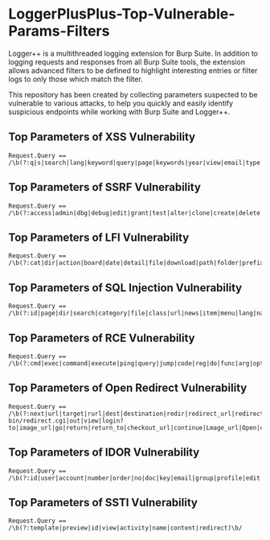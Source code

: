 # LoggerPlusPlus-Top-Vulnerable-Params-Filters
Logger++ is a multithreaded logging extension for Burp Suite. In addition to logging requests and responses from all Burp Suite tools, the extension allows advanced filters to be defined to highlight interesting entries or filter logs to only those which match the filter.

This repository has been created by collecting parameters suspected to be vulnerable to various attacks, to help you quickly and easily identify suspicious endpoints while working with Burp Suite and Logger++.

## Top Parameters of XSS Vulnerability
```
Request.Query == /\b(?:q|s|search|lang|keyword|query|page|keywords|year|view|email|type|name|p|month|image|list_type|url|terms|categoryid|key|begindate|enddate)\b/
```

## Top Parameters of SSRF Vulnerability
```
Request.Query == /\b(?:access|admin|dbg|debug|edit|grant|test|alter|clone|create|delete|disable|enable|exec|execute|load|make|modify|rename|reset|shell|toggle|adm|root|cfg|dest|redirect|uri|path|continue|url|window|next|data|reference|site|html|val|validate|domain|callback|return|page|feed|host|port|to|out|view|dir|show|navigation|open|file|document|folder|pg|php_path|style|doc|img|filename)\b/
```

## Top Parameters of LFI Vulnerability
```
Request.Query == /\b(?:cat|dir|action|board|date|detail|file|download|path|folder|prefix|include|page|inc|locate|show|doc|site|type|view|content|document|layout|mod|conf|root|pg|style|pdf|template|php_path|name|url)\b/
```

## Top Parameters of SQL Injection Vulnerability
```
Request.Query == /\b(?:id|page|dir|search|category|file|class|url|news|item|menu|lang|name|ref|title|view|topic|thread|type|date|form|join|main|nav|region|select|report|role|update|query|user|sort|where|params|process|row|table|from|sel|results|sleep|fetch|order|keyword|column|field|delete|string|number|filter)\b/
```

## Top Parameters of RCE Vulnerability
```
Request.Query == /\b(?:cmd|exec|command|execute|ping|query|jump|code|reg|do|func|arg|option|load|process|step|read|function|req|feature|exe|module|payload|run|print|daemon|upload|dir|download|log|ip|cli)\b/
```

## Top Parameters of Open Redirect Vulnerability
```
Request.Query == /\b(?:next|url|target|rurl|dest|destination|redir|redirect_url|redirect_uri|redirect|cgi-bin/redirect.cgi|out|view|login?to|image_url|go|return|return_to|checkout_url|continue|Lmage_url|Open|callback|checkout|data|domain|feed|file|file_name|file_url|folder|folder_url|forward|from_url|goto|host|html|img_url|load_file|load_url|login_url|logout|navigation|next_page|page|page_url|port|redirect_to|reference|return_path|return_url|rt|show|site|to|uri|val|validate|window)\b/
```

## Top Parameters of IDOR Vulnerability
```
Request.Query == /\b(?:id|user|account|number|order|no|doc|key|email|group|profile|edit|report)\b/
```

## Top Parameters of SSTI Vulnerability
```
Request.Query == /\b(?:template|preview|id|view|activity|name|content|redirect)\b/
```
